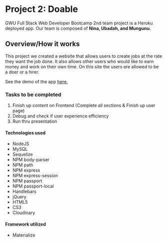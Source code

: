 # Project 2: Doable

GWU Full Stack Web Developer Bootcamp 2nd team project is a Heroku deployed app. Our team is composed of **Nina, Ubadah, and Mungunu.**

## Overview/How it works

This project we created a website that allows users to create jobs at the rate they want the job done. It also allows other users who would like to earn money and work on their own time. On this site the users are allowed to be a doer or a hirer. 

See the demo of the app [here.](https://damp-chamber-66635.herokuapp.com/)

### Tasks to be completed
1. Finish up content on Frontend (Complete all sections & Finish up user page)
1. Debug and check if user experience efficiency
1. Run thru presentation

#### Technologies used
* NodeJS
* MySQL
* Sequelize
* NPM body-parser
* NPM path
* NPM express
* NPM express-session
* NPM passport
* NPM passport-local
* Handlebars
* jQuery
* HTML5
* CS3
* Cloudinary

#### Framework utilized
* Materialize
